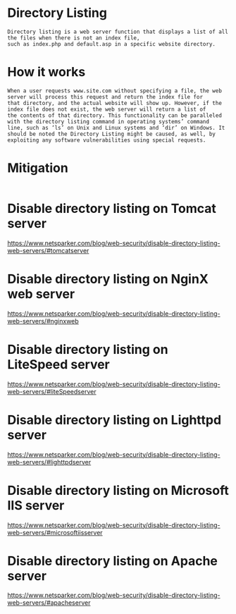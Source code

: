 # Directory Listing 
~~~
Directory listing is a web server function that displays a list of all the files when there is not an index file, 
such as index.php and default.asp in a specific website directory. 
~~~ 

# How it works 
~~~
When a user requests www.site.com without specifying a file, the web server will process this request and return the index file for 
that directory, and the actual website will show up. However, if the index file does not exist, the web server will return a list of 
the contents of that directory. This functionality can be paralleled with the directory listing command in operating systems’ command 
line, such as ‘ls’ on Unix and Linux systems and ‘dir’ on Windows. It should be noted the Directory Listing might be caused, as well, by exploiting any software vulnerabilities using special requests.
~~~
# Mitigation 
~~~ 
~~~
# Disable directory listing on Tomcat server
https://www.netsparker.com/blog/web-security/disable-directory-listing-web-servers/#tomcatserver 

# Disable directory listing on NginX web server
https://www.netsparker.com/blog/web-security/disable-directory-listing-web-servers/#nginxweb 

# Disable directory listing on LiteSpeed server
https://www.netsparker.com/blog/web-security/disable-directory-listing-web-servers/#liteSpeedserver 

# Disable directory listing on Lighttpd server
https://www.netsparker.com/blog/web-security/disable-directory-listing-web-servers/#lighttpdserver 

# Disable directory listing on Microsoft IIS server
https://www.netsparker.com/blog/web-security/disable-directory-listing-web-servers/#microsoftiisserver 

# Disable directory listing on Apache server
https://www.netsparker.com/blog/web-security/disable-directory-listing-web-servers/#apacheserver 

